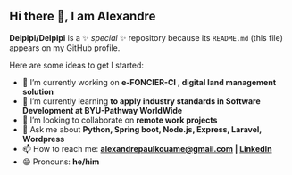 ## Hi there 👋, I am Alexandre

**Delpipi/Delpipi** is a ✨ _special_ ✨ repository because its `README.md` (this file) appears on my GitHub profile.

Here are some ideas to get I started:

- 🔭 I’m currently working on **e-FONCIER-CI , digital land management solution**
- 🌱 I’m currently learning **to apply industry standards in Software Development at BYU-Pathway WorldWide**
- 👯 I’m looking to collaborate on **remote work projects**
- 💬 Ask me about **Python, Spring boot, Node.js, Express, Laravel, Wordpress**
- 📫 How to reach me: **alexandrepaulkouame@gmail.com | [LinkedIn](https://linkedin.com/in/alexandre-paul-kouame-b700a810b)**
- 😄 Pronouns: **he/him**
